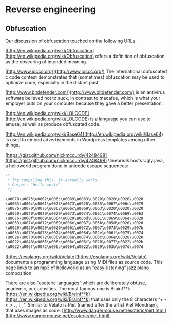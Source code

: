 
# Reverse engineering

## Obfuscation

Our discussion of obfuscation touched on the following URLs.

[http://en.wikipedia.org/wiki/Obfuscation](http://en.wikipedia.org/wiki/Obfuscation)
offers a
definition of obfuscation as the obscuring of intended meaning.

[http://www.ioccc.org/](http://www.ioccc.org/)
The international obfuscated c code contest demonstrates that (sometimes) obfuscation may be used to optimize code, especially in the distant past.

[http://www.bitdefender.com/](http://www.bitdefender.com/)
is an antivirus software believed not to suck, in contrast to macafee, which is what your employer puts on your computer because they gave a better presentation.

[http://en.wikipedia.org/wiki/LOLCODE](http://en.wikipedia.org/wiki/LOLCODE)
is a language you can use to amuse, as well as produce obfuscated code.

[http://en.wikipedia.org/wiki/Base64](http://en.wikipedia.org/wiki/Base64)
is used to embed advertisements in Wordpress templates among other things.

[https://gist.github.com/nickmccurdy/4248498](https://gist.github.com/nickmccurdy/4248498)
\linebreak hosts Ugly.java, a helloworld program done in unicode escape sequences:

```java
/*
 * Try compiling this. It actually works.
 * Output: "Hello world"
 */
 
\u0070\u0075\u0062\u006c\u0069\u0063\u0020\u0020\u0020\u0020
\u0063\u006c\u0061\u0073\u0073\u0020\u0055\u0067\u006c\u0079
\u007b\u0070\u0075\u0062\u006c\u0069\u0063\u0020\u0020\u0020
\u0020\u0020\u0020\u0020\u0073\u0074\u0061\u0074\u0069\u0063
\u0076\u006f\u0069\u0064\u0020\u006d\u0061\u0069\u006e\u0028
\u0053\u0074\u0072\u0069\u006e\u0067\u005b\u005d\u0020\u0020
\u0020\u0020\u0020\u0020\u0061\u0072\u0067\u0073\u0029\u007b
\u0053\u0079\u0073\u0074\u0065\u006d\u002e\u006f\u0075\u0074
\u002e\u0070\u0072\u0069\u006e\u0074\u006c\u006e\u0028\u0020
\u0022\u0048\u0065\u006c\u006c\u006f\u0020\u0077\u0022\u002b
\u0022\u006f\u0072\u006c\u0064\u0022\u0029\u003b\u007d\u007d
```

[https://esolangs.org/wiki/Velato](https://esolangs.org/wiki/Velato)
documents a programming language using MIDI files as source code. This page links to an mp3 of helloworld as an "easy-listening" jazz piano composition.

There are also “esoteric languages” which are deliberately obtuse, academic, or curiosities. The most famous one is Brainf\*\*k [https://en.wikipedia.org/wiki/Brainf**k](https://en.wikipedia.org/wiki/Brainf**k) that uses only the 8 characters “+ - < > . , \[ \]".
Similar to Velato is Piet (named after the artist Piet Mondrian), that uses images as code: [http://www.dangermouse.net/esoteric/piet.html](http://www.dangermouse.net/esoteric/piet.html).
